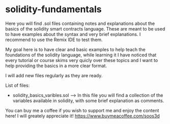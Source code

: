 # solidity-fundamentals
Here you will find .sol files containing notes and explanations about the basics of the solidity smart contracts language. These are meant to be used to have examples about the syntax and very brief explanations. I recommend to use the Remix IDE to test them.

My goal here is to have clear and basic examples to help teach the foundations of the solidity language, while learning it I have noticed that every tutorial or course skims very quicly over these topics and I want to help providing the basics in a more clear format.

I will add new files regularly as they are ready.

List of files:

- solidity_basics_varibles.sol --> In this file you will find a collection of the variables available in solidity, with some brief explanation as comments.


You can buy me a coffee if you wish to support me and enjoy the content here! I will greately appreciate it! https://www.buymeacoffee.com/soos3d
